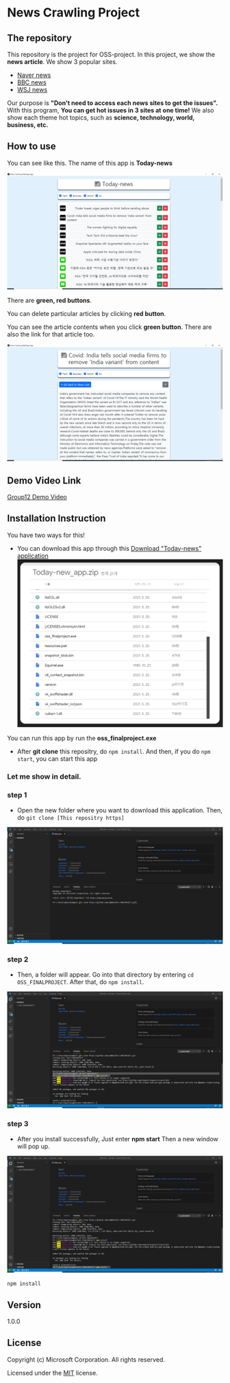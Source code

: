 # News Crawling Project

## The repository

This repository is the project for OSS-project. In this project, we show the **news article**. We show 3 popular sites.
* [Naver news](https://news.naver.com)
* [BBC news](https://www.bbc.com/news)
* [WSJ news](https://www.wsj.com/?gclid=Cj0KCQjw16KFBhCgARIsALB0g8JIY_jUFysTAgway0DZH_u1LvYb6Viz5_c5OAI2V7hvRkE8I5da0mMaApqIEALw_wcB&mod=acqsearch&gclsrc=aw.ds&ef_id=YCUQlwAAAE4SAFZV:20210523065056:s)

Our purpose is **"Don't need to access each news sites to get the issues".** With this program, **You can get hot issues in 3 sites at one time!**
We also show each theme hot topics, such as **science, technology, world, business, etc.**



## How to use
You can see like this.
The name of this app is **Today-news**

![main screen](images/main_screen.png)

There are **green, red buttons**.  

You can delete particular articles by clicking **red button**.

You can see the article contents when you click **green button**.
There are also the link for that article too.

![article screen](images/sub_screen.png)

## Demo Video Link
[Group12 Demo Video](https://youtu.be/TZlyC6lbsX4)

## Installation Instruction
You have two ways for this!

* You can download this app through this [Download "Today-news" application](https://drive.google.com/file/d/1mgjjtm5pwPxhAWdS9MZk5pOuOZa5dUGu/view?usp=sharing)
![down_from_link](images/down_from_link.png)

You can run this app by run the **oss_finalproject.exe**

* After **git clone** this repositry, do ```npm install```. And then, if you do ```npm start```, you can start this app

### Let me show in detail.

### step 1
* Open the new folder where you want to download this application.
Then, do ```git clone [This repositry https]```

![install_step1](images/install_step1.png)

### step 2
* Then, a folder will appear. Go into that directory by entering ```cd OSS_FINALPROJECT```.
After that, do ```npm install```.

![install_step2](images/install_step2.png)

### step 3
* After you install successfully, Just enter **npm start**
Then a new window will pop up.

![install_step3](images/install_step3.png)

```vscode
npm install
```



## Version
1.0.0

## License

Copyright (c) Microsoft Corporation. All rights reserved.

Licensed under the [MIT](LICENSE.txt) license.
